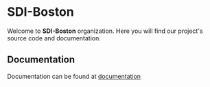 # SDI-Boston

Welcome to **SDI-Boston** organization. Here you will find our project's source code and documentation.

## Documentation

Documentation can be found at [documentation](https://github.com/SDI-Boston/Docs)

